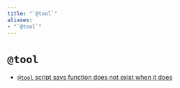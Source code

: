 ```yaml
---
title: "`@tool`"
aliases:
- "`@tool`"
---
```


# `@tool`

- [`@tool` script says function does not exist when it does](godot-tool-script-function-does-not-exist.md)
